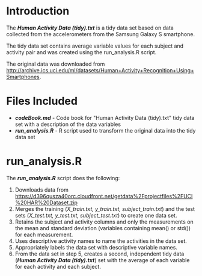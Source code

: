 # Introduction
The **_Human Activity Data (tidy).txt_** is a tidy data set based on data collected from the accelerometers from the Samsung Galaxy S smartphone.  

The tidy data set contains average variable values for each subject and activity pair and was created using the run_analysis.R 
script.

The original data was downloaded from http://archive.ics.uci.edu/ml/datasets/Human+Activity+Recognition+Using+Smartphones.  


# Files Included  
* **_codeBook.md_** - Code book for "Human Activity Data (tidy).txt" tidy data set with a description of the data variables  
* **_run_analysis.R_** - R script used to transform the original data into the tidy data set 

# run_analysis.R   
The **_run_analysis.R_** script does the following:
1.  Downloads data from https://d396qusza40orc.cloudfront.net/getdata%2Fprojectfiles%2FUCI%20HAR%20Dataset.zip  
2.  Merges the training (*X_train.txt, y_train.txt, subject_train.txt*) and the test sets (*X_test.txt, y_test.txt, subject_test.txt*) to create one data set.  
3.  Retains the subject and activity columns and only the measurements on the mean and standard deviation (variables containing mean() or std()) for each measurement.  
4.  Uses descriptive activity names to name the activities in the data set. 
5.  Appropriately labels the data set with descriptive variable names.  
6.  From the data set in step 5, creates a second, independent tidy data (**_Human Activity Data (tidy).txt_**) set with the average of each variable for each activity and each subject.
